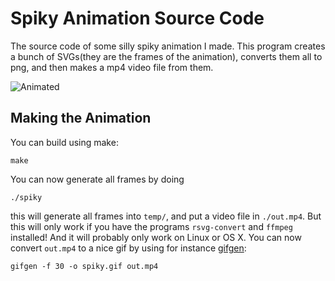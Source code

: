# Spiky Animation Source Code

The source code of some silly spiky animation I made. This program
creates a bunch of SVGs(they are the frames of the animation),
converts them all to png, and then makes a mp4 video file from them.

![Animated](img/spiky.gif)

## Making the Animation

You can build using make:

```
make
```

You can now generate all frames by doing

```
./spiky
```

this will generate all frames into `temp/`, and put a video file in
`./out.mp4`. But this will only work if you have the programs
`rsvg-convert` and `ffmpeg` installed! And it will probably only work on
Linux or OS X. You can now convert `out.mp4` to a nice gif by using for
instance [gifgen](https://github.com/lukechilds/gifgen):

```
gifgen -f 30 -o spiky.gif out.mp4
```
